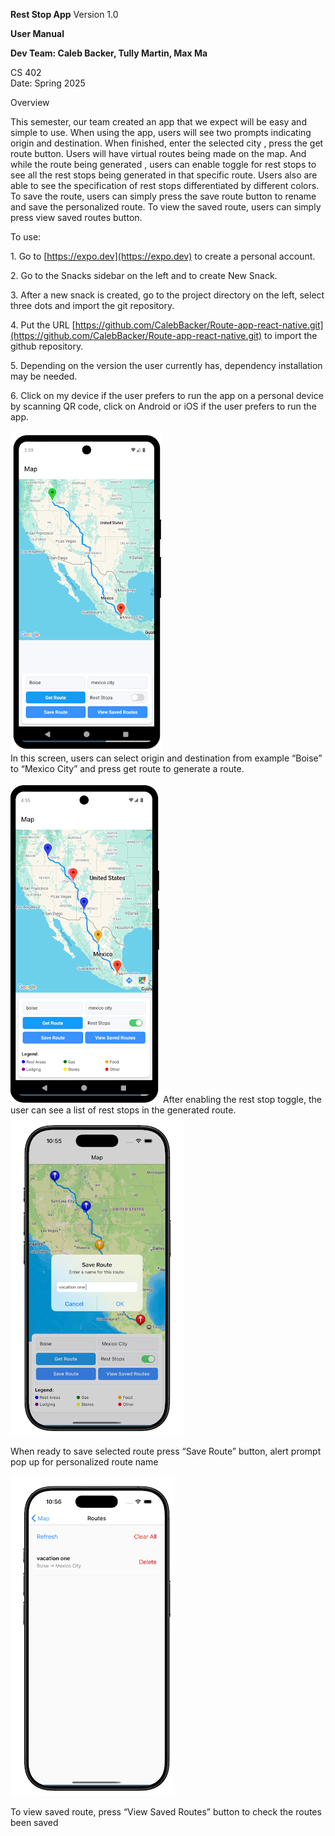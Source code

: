**Rest Stop App** Version 1.0

**User Manual** 

**Dev Team: Caleb Backer, Tully Martin, Max Ma** 


CS 402   
Date: Spring 2025  

Overview 

This semester, our team created an app that we expect will be easy and simple to use. When using the app, users will see two prompts indicating origin and destination.  When finished, enter the selected city , press the get route button. Users will have virtual routes being made on the map. And while the route being generated , users can enable toggle for rest stops to see all the rest stops being generated in that specific route. Users also are able to see the specification of rest stops differentiated by different colors. To save the route, users can simply press the save route button to rename and save the personalized route. To view the saved route, users can simply press view saved routes button.

To use: 

1\. Go to [https://expo.dev](https://expo.dev) to create a personal account.

2\. Go to the Snacks sidebar on the left and to create New Snack.

3\. After a new snack is created, go to the project directory on the left, select three dots and import the git repository.

4\. Put the URL [https://github.com/CalebBacker/Route-app-react-native.git](https://github.com/CalebBacker/Route-app-react-native.git) to import the github repository. 

5\. Depending on the version the user currently has, dependency installation may be needed.

6\. Click on my device if the user prefers to run the app on a personal device by scanning QR code, click on Android or iOS if the user prefers to run the app.

![Figure 1](assets/readmeAsset1.png "Figure 1")  
In this screen, users can select origin and destination from example “Boise” to “Mexico City” and press get route to generate a route.

![Figure 2](assets/readmeAsset2.png "Figure 2")
After enabling the rest stop toggle, the user can see a list of rest stops in the generated route.  
![Figure 3](assets/readmeAsset3.png "Figure 3")

When ready to save selected route press “Save Route” button, alert prompt pop up for personalized route name

![Figure 4](assets/readmeAsset4.png "Figure 4")

To view saved route, press “View Saved Routes” button to check the routes been saved  

